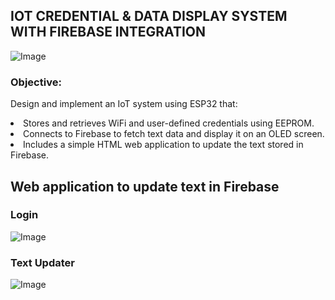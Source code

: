 ## IOT CREDENTIAL & DATA DISPLAY SYSTEM WITH FIREBASE INTEGRATION
![Image](https://github.com/user-attachments/assets/7176467f-6162-40a0-8896-73c215555174)

### Objective:
Design and implement an IoT system using ESP32 that:
<li>Stores and retrieves WiFi and user-defined credentials using EEPROM.
<li>Connects to Firebase to fetch text data and display it on an OLED screen.
<li>Includes a simple HTML web application to update the text stored in Firebase.

## Web application to update text in Firebase
### Login
![Image](https://github.com/user-attachments/assets/2b8ad02b-79b7-4279-9907-a496cdf2d289)
### Text Updater
![Image](https://github.com/user-attachments/assets/bdf7c75d-8824-4a68-83e4-2eec572cb1a6)

